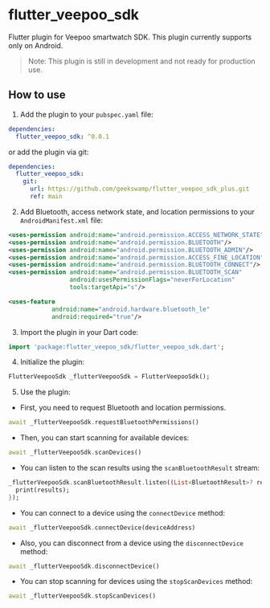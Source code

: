 # flutter_veepoo_sdk

Flutter plugin for Veepoo smartwatch SDK. This plugin currently supports only on Android.

> Note: This plugin is still in development and not ready for production use.

## How to use

1. Add the plugin to your `pubspec.yaml` file:

```yaml
dependencies:
  flutter_veepoo_sdk: ^0.0.1
```
or add the plugin via git:

```yaml
dependencies:
  flutter_veepoo_sdk:
    git:
      url: https://github.com/geekswamp/flutter_veepoo_sdk_plus.git
      ref: main
```

2. Add Bluetooth, access network state, and location permissions to your `AndroidManifest.xml` file:

```xml
<uses-permission android:name="android.permission.ACCESS_NETWORK_STATE"/>
<uses-permission android:name="android.permission.BLUETOOTH"/>
<uses-permission android:name="android.permission.BLUETOOTH_ADMIN"/>
<uses-permission android:name="android.permission.ACCESS_FINE_LOCATION"/>
<uses-permission android:name="android.permission.BLUETOOTH_CONNECT"/>
<uses-permission android:name="android.permission.BLUETOOTH_SCAN"
                 android:usesPermissionFlags="neverForLocation"
                 tools:targetApi="s"/>

<uses-feature
            android:name="android.hardware.bluetooth_le"
            android:required="true"/>
```

3. Import the plugin in your Dart code:

```dart
import 'package:flutter_veepoo_sdk/flutter_veepoo_sdk.dart';
```

4. Initialize the plugin:

```dart
FlutterVeepooSdk _flutterVeepooSdk = FlutterVeepooSdk();
```

5. Use the plugin: 

- First, you need to request Bluetooth and location permissions.

```dart
await _flutterVeepooSdk.requestBluetoothPermissions()
```

- Then, you can start scanning for available devices:

```dart
await _flutterVeepooSdk.scanDevices()
```
- You can listen to the scan results using the `scanBluetoothResult` stream:

```dart
_flutterVeepooSdk.scanBluetoothResult.listen((List<BluetoothResult>? results) {
  print(results);
});
```
- You can connect to a device using the `connectDevice` method:

```dart
await _flutterVeepooSdk.connectDevice(deviceAddress)
```

- Also, you can disconnect from a device using the `disconnectDevice` method:

```dart
await _flutterVeepooSdk.disconnectDevice()
```

- You can stop scanning for devices using the `stopScanDevices` method:

```dart
await _flutterVeepooSdk.stopScanDevices()
```